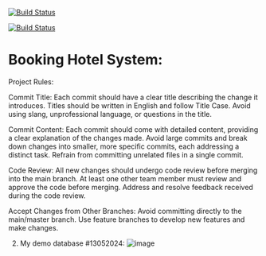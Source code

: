 
[![Build Status](http://103.77.246.24/job/Action_in_lab/job/booking-hotel/badge/icon)](http://103.77.246.24/job/Action_in_lab/job/booking-hotel/)

[![Build Status](http://103.77.246.24:8080/buildStatus/icon?job=Action_in_lab%2Fbooking-hotel)](http://103.77.246.24/job/Action_in_lab/job/booking-hotel/)
# Booking Hotel System:

Project Rules:

Commit Title:
Each commit should have a clear title describing the change it introduces.
Titles should be written in English and follow Title Case.
Avoid using slang, unprofessional language, or questions in the title.

Commit Content:
Each commit should come with detailed content, providing a clear explanation of the changes made.
Avoid large commits and break down changes into smaller, more specific commits, each addressing a distinct task.
Refrain from committing unrelated files in a single commit.

Code Review:
All new changes should undergo code review before merging into the main branch.
At least one other team member must review and approve the code before merging.
Address and resolve feedback received during the code review.

Accept Changes from Other Branches:
Avoid committing directly to the main/master branch.
Use feature branches to develop new features and make changes.

2. My demo database #13052024:
   ![image](https://github.com/chinhbean09/booking-hotel/assets/112397448/bac66ad8-563f-4853-a8eb-6fc9eb90e683)


